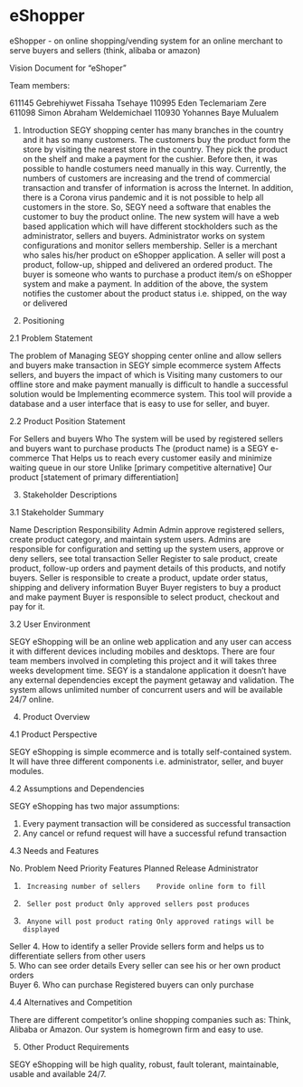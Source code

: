 # eShopper
eShopper - on online shopping/vending system for an online merchant to serve buyers and sellers (think, alibaba or amazon)

Vision Document for “eShoper”

Team members:

611145	Gebrehiywet Fissaha	Tsehaye
110995	Eden Teclemariam	Zere
611098	Simon Abraham	Weldemichael
110930	Yohannes Baye	Mulualem


1. Introduction
SEGY shopping center has many branches in the country and it has so many customers. The customers buy the product form the store by visiting the nearest store in the country. They pick the product on the shelf and make a payment for the cushier. Before then, it was possible to handle costumers need manually in this way. Currently, the numbers of customers are increasing and the trend of commercial transaction and transfer of information is across the Internet. In addition, there is a Corona virus pandemic and it is not possible to help all customers in the store. So, SEGY need a software that enables the customer to buy the product online.
The new system will have a web based application which will have different stockholders such as the administrator, sellers and buyers. Administrator works on system configurations and monitor sellers membership. Seller is a merchant who sales his/her product on eShopper application. A seller will post a product, follow-up, shipped and delivered an ordered product. The buyer is someone who wants to purchase a product item/s on eShopper system and make a payment.
In addition of the above, the system notifies the customer about the product status i.e. shipped, on the way or delivered

2. Positioning

2.1 Problem Statement

The problem of	Managing SEGY shopping center online and allow sellers and buyers make transaction in SEGY simple ecommerce system
Affects	sellers, and buyers
the impact of which is	Visiting many customers to our offline store and make payment manually is difficult to handle
a successful solution would be	Implementing ecommerce system. This tool will provide a database and a user interface that is easy to use for seller, and buyer.

2.2 Product Position Statement

For	Sellers and buyers 
Who	The system will be used by registered sellers and buyers want to purchase products
The (product name)	is a SEGY e-commerce
That	Helps us to reach every customer easily and minimize waiting queue in our store
Unlike	[primary competitive alternative]
Our product	[statement of primary differentiation]


3. Stakeholder Descriptions

3.1 Stakeholder Summary

Name	Description	Responsibility
Admin	Admin approve registered sellers, create product category, and maintain system users.	Admins are responsible for configuration and setting up the system users, approve or deny sellers, see total transaction
Seller	Register to sale product, create product, follow-up orders and payment details of this products, and notify buyers.	Seller is responsible to create a product, update order status, shipping and delivery information
Buyer	Buyer registers to buy a product and make payment	Buyer is responsible to select product, checkout and pay for it.



3.2 User Environment

SEGY eShopping will be an online web application and any user can access it with different devices including mobiles and desktops. There are four team members involved in completing this project and it will takes three weeks development time. SEGY is a standalone application it doesn’t have any external dependencies except the payment getaway and validation.  The system allows unlimited number of concurrent users and will be available 24/7 online.

4. Product Overview

4.1 Product Perspective

SEGY eShopping is simple ecommerce and is totally self-contained system. It will have three different components i.e. administrator, seller, and buyer modules.

4.2 Assumptions and Dependencies

SEGY eShopping has two major assumptions:
1.	Every payment transaction will be considered as successful transaction
2.	Any cancel or refund request will have a successful refund transaction

4.3 Needs and Features


No.	Problem	Need	Priority	Features	Planned Release
Administrator
1.		Increasing number of sellers	Provide online form to fill			
2.		Seller post product	Only approved sellers post produces			
3.		Anyone will post product rating	Only approved ratings will be displayed			
Seller
4.		How to identify a seller	Provide sellers form and helps us to differentiate sellers from other users			
5.		Who can see order details	Every seller can see his or her own product orders			
Buyer
6.		Who can purchase	Registered buyers can only purchase			



4.4 Alternatives and Competition	

There are different competitor’s online shopping companies such as: Think, Alibaba or Amazon. Our system is homegrown firm and easy to use. 

5. Other Product Requirements

SEGY eShopping will be high quality, robust, fault tolerant, maintainable, usable and available 24/7.

